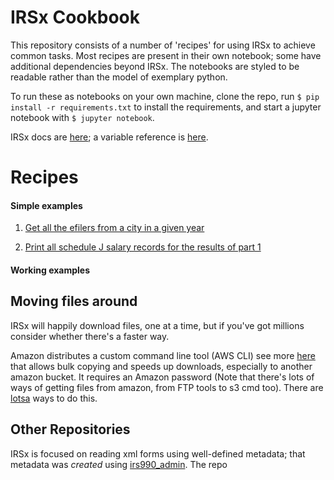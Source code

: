# IRSx Cookbook

This repository consists of a number of 'recipes' for using IRSx to achieve common tasks. Most recipes are present in their own notebook; some have additional dependencies beyond IRSx. The notebooks are styled to be readable rather than the model of exemplary python.

To run these as notebooks on your own machine, clone the repo, run `$ pip install -r requirements.txt` to install the requirements, and start a jupyter notebook with `$ jupyter notebook`.

IRSx docs are [here](https://github.com/jsfenfen/990-xml-reader#irsx); a variable reference is [here](http://irsx.info/).


# Recipes

#### Simple examples

1. [Get all the efilers from a city in a given year](https://github.com/jsfenfen/irsx_cookbook/blob/master/1.get_filers_from_year_city.ipynb)

2. [Print all schedule J salary records for the results of part 1](https://github.com/jsfenfen/irsx_cookbook/blob/master/2.simple_csv_output.ipynb)


#### Working examples





## Moving files around

IRSx will happily download files, one at a time, but if you've got millions consider whether there's a faster way. 

Amazon distributes a custom command line tool (AWS CLI) see more [here](https://docs.aws.amazon.com/cli/latest/userguide/cli-chap-welcome.html) that allows bulk copying and speeds up downloads, especially to another amazon bucket. It requires an Amazon password (Note that there's lots of ways of getting files from amazon, from FTP tools to s3 cmd too). There are [lotsa](https://stackoverflow.com/a/4721264) ways to do this.

## Other Repositories

IRSx is focused on reading xml forms using well-defined metadata; that metadata was *created* using [irs990_admin](https://github.com/jsfenfen/irs990_admin). The repo 
